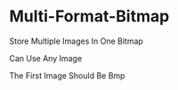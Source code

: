 # Multi-Format-Bitmap
Store Multiple Images In One Bitmap

Can Use Any Image

The First Image Should Be Bmp
